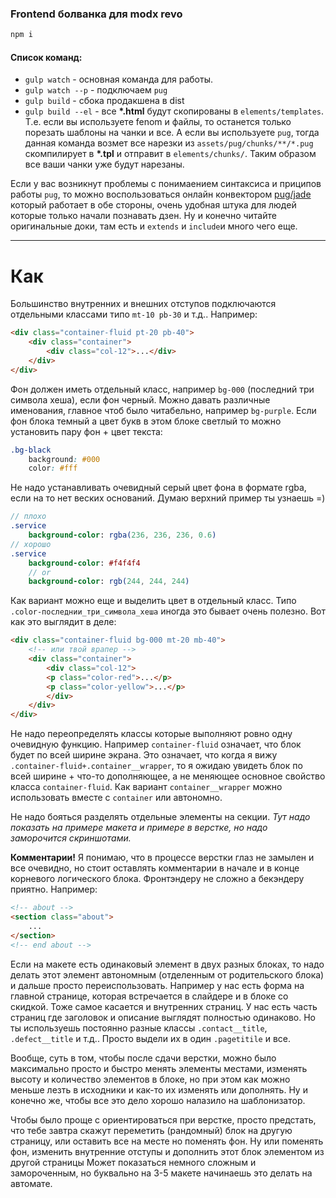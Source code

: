### Frontend болванка для modx revo
```sh
npm i
```

#### Список команд:
 - `gulp watch` - основная команда для работы.
  - `gulp watch --p` - подключаем `pug`
 - `gulp build` - сбока продакшена в dist
 - `gulp build --el` - все **\*.html** будут скопированы в `elements/templates`. Т.е. если вы используете fenom и файлы, то останется только порезать шаблоны на чанки и все. А если вы используете `pug`, тогда данная команда возмет все нарезки из `assets/pug/chunks/**/*.pug` скомпилирует в **\*.tpl** и отправит в `elements/chunks/`. Таким образом все ваши чанки уже будут нарезаны.

Если у вас возникнут проблемы с понимаением синтаксиса и приципов работы `pug`, то можно воспользоваться онлайн конвектором [pug/jade] который работает в обе стороны, очень удобная штука для людей которые только начали познавать дзен. Ну и конечно читайте оригинальные доки, там есть и `extends` и `include`и много чего еще.

[pug/jade]: <http://html2jade.org/>


---
# Как
Большинство внутренних и внешних отступов подключаются отдельными классами типо `mt-10 pb-30` и т.д..
Например:
```html
<div class="container-fluid pt-20 pb-40">
	<div class="container">
		<div class="col-12">...</div>
	</div>
</div>
```
Фон должен иметь отдельный класс, например `bg-000` (последний три символа хеша), если фон черный. Можно давать различные именования, главное чтоб было читабельно, например `bg-purple`. Если фон блока темный а цвет букв в этом блоке светлый то можно установить пару фон + цвет текста:
```css
.bg-black
	background: #000
	color: #fff
```
Не надо устанавливать очевидный серый цвет фона в формате rgba, если на то нет веских оснований. Думаю верхний пример ты узнаешь =)
```sass
// плохо
.service
	background-color: rgba(236, 236, 236, 0.6)
// хорошо
.service
	background-color: #f4f4f4
	// or
	background-color: rgb(244, 244, 244)
```
Как вариант можно еще и выделить цвет в отдельный класс. Типо `.color-последнии_три_символа_хеша` иногда это бывает очень полезно.
Вот как это выглядит в деле:
```html
<div class="container-fluid bg-000 mt-20 mb-40">
	<!-- или твой врапер -->
	<div class="container">
		<div class="col-12">
		<p class="color-red">...</p>
		<p class="color-yellow">...</p>
		</div>
	</div>
</div>
```
Не надо переопределять классы которые выполняют ровно одну очевидную функцию. Например `container-fluid` означает, что блок будет по всей ширине экрана. Это означает, что когда я вижу `.container-fluid+.container__wrapper`, то я ожидаю увидеть блок по всей ширине + что-то дополняющее, а не меняющее основное свойство класса `container-fluid`. Как вариант `container__wrapper` можно использовать вместе с `container` или автономно.

Не надо бояться разделять отдельные элементы на секции.
*Тут надо показать на примере макета и примере в верстке, но надо заморочится скриншотами.*

**Комментарии!** Я понимаю, что в процессе верстки глаз не замылен и все очевидно, но стоит оставлять комментарии в начале и в конце корневого логического блока. Фронтэндеру не сложно а бекэндеру приятно. Например:
```html
<!-- about -->
<section class="about">
	...
</section>
<!-- end about -->
```

Если на макете есть одинаковый элемент в двух разных блоках, то надо делать этот элемент автономным (отделенным от родительского блока) и дальше просто переиспользовать. Например у нас есть форма на главной странице, которая встречается в слайдере и в блоке со скидкой.
Тоже самое касается и внутренних страниц. У нас есть часть страниц где заголовок и описание выглядят полностью одинаково. Но ты используешь постоянно разные классы `.contact__title`, `.defect__title` и т.д.. Просто выдели их в один `.pagetitile` и все.

Вообще, суть в том, чтобы после сдачи верстки, можно было максимально просто и быстро менять элементы местами, изменять высоту и количество элементов в блоке, но при этом как можно меньше лезть в исходники и как-то их изменять или дополнять. Ну и конечно же, чтобы все это дело хорошо налазило на шаблонизатор.

Чтобы было проще с ориентироваться при верстке, просто предстать, что тебе завтра скажут переметить (рандомный) блок на другую страницу, или оставить все на месте но поменять фон. Ну или поменять фон, изменить внутренние отступы и дополнить этот блок элементом из другой страницы
Может показаться немного сложным и замороченным, но буквально на 3-5 макете начинаешь это делать на автомате.

